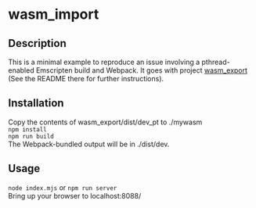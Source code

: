 # wasm_import


## Description
This is a minimal example to reproduce an issue involving a pthread-enabled Emscripten build and Webpack.  It goes with project [wasm_export](https://github.com/badgermole/emsdk_pthread_nested_webpack/tree/main/wasm_export) (See the README there for further instructions).

## Installation
Copy the contents of wasm_export/dist/dev_pt to ./mywasm  
`npm install`  
`npm run build`  
The Webpack-bundled output will be in ./dist/dev.

## Usage
`node index.mjs` or `npm run server`  
Bring up your browser to localhost:8088/
